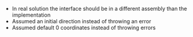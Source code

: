- In real solution the interface should be in a different assembly than the implementation 
- Assumed an initial direction instead of throwing an error
- Assumed default 0 coordinates instead of throwing errors

